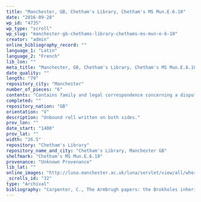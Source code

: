 ```yaml
---
title: "Manchester, GB, Chetham's Library, Chetham's MS Mun.E.6.10"
date: "2016-09-28"
wp_id: "4735"
wp_type: "scroll"
wp_slug: "manchester-gb-chethams-library-chethams-ms-mun-e-6-10"
creator: "admin"
online_bibliography_record: ""
language_1: "Latin"
language_2: "French"
lib_lon: ""
meta_title: "Manchester, GB, Chetham's Library, Chetham's MS Mun.E.6.10"
date_quality: ""
length: "79"
repository_city: "Manchester"
number_of_pieces: "6"
contents: "Contains family and legal correspondence concerning a disputed inheritance of land in fifteenth-century Warwickshire and other counties, mixed with some literary matter including Middle English verse."
completed: ""
repository_nation: "GB"
orientation: "V"
description: "Unbound roll written on both sides."
prov_lon: ""
date_start: "1400"
prov_lat: ""
width: "26.5"
repository: "Chetham's Library"
repository_name_and_city: "Chetham's Library, Manchester GB"
shelfmark: "Chetham's MS Mun.E.6.10"
provenance: "Unknown Provenance"
lib_lat: ""
online_images: "http://luna.manchester.ac.uk/luna/servlet/view/all/where/England--Warwickshire--Mancetter?os=0&pgs=50"
_scrolls_id: "32"
type: "Archival"
bibliography: "Carpenter, C., The Armbrugh papers: the Brokholes inheritance in Warwickshire, Hertfordshire and Essex, c.1417-c.1453. (Woodbridge: Boydell, 1998)."
---
```



